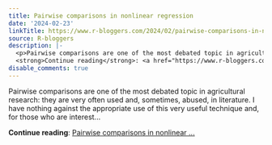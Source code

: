 ```yaml
---
title: Pairwise comparisons in nonlinear regression
date: '2024-02-23'
linkTitle: https://www.r-bloggers.com/2024/02/pairwise-comparisons-in-nonlinear-regression-3/
source: R-bloggers
description: |-
  <p>Pairwise comparisons are one of the most debated topic in agricultural research: they are very often used and, sometimes, abused, in literature. I have nothing against the appropriate use of this very useful technique and, for those who are interest...</p>
  <strong>Continue reading</strong>: <a href="https://www.r-bloggers.com/2024/02/pairwise-comparisons-in-nonlinear-regression-3/">Pairwise comparisons in nonlinear ...
disable_comments: true
---
```

<p>Pairwise comparisons are one of the most debated topic in agricultural research: they are very often used and, sometimes, abused, in literature. I have nothing against the appropriate use of this very useful technique and, for those who are interest...</p>
<strong>Continue reading</strong>: <a href="https://www.r-bloggers.com/2024/02/pairwise-comparisons-in-nonlinear-regression-3/">Pairwise comparisons in nonlinear ...